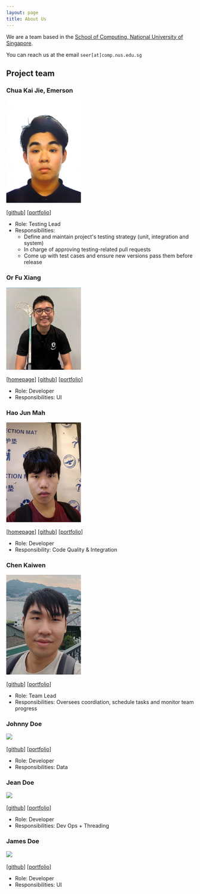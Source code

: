 ```yaml
---
layout: page
title: About Us
---
```


We are a team based in the [School of Computing, National University of Singapore](https://www.comp.nus.edu.sg).

You can reach us at the email `seer[at]comp.nus.edu.sg`

## Project team


### Chua Kai Jie, Emerson

<img src="images/fatbolster.png" width="200px">

[[github](https://github.com/fatbolster)]
[[portfolio](team/johndoe.md)]

* Role: Testing Lead
* Responsibilities:
  * Define and maintain project's testing strategy (unit, integration and system)
  * In charge of approving testing-related pull requests
  * Come up with test cases and ensure new versions pass them before release

### Or Fu Xiang

<img src="images/tofuuu67.png" width="200px">

[[homepage](http://www.comp.nus.edu.sg/~damithch)]
[[github](https://github.com/tofuuu67)]
[[portfolio](team/johndoe.md)]

* Role: Developer
* Responsibilities: UI


### Hao Jun Mah

<img src="images/haojun-mah.png" width="200px">

[[homepage](http://www.comp.nus.edu.sg/~damithch)]
[[github](https://github.com/haojun-mah)]
[[portfolio](team/johndoe.md)]

* Role: Developer 
* Responsibility: Code Quality & Integration


### Chen Kaiwen

<img src="images/ckwflash.png" width="200px">

[[github](http://github.com/ckwflash)]
[[portfolio](team/johndoe.md)]

* Role: Team Lead
* Responsibilities: Oversees coordiation, schedule tasks and monitor team progress

### Johnny Doe

<img src="images/johndoe.png" width="200px">

[[github](http://github.com/johndoe)] [[portfolio](team/johndoe.md)]

* Role: Developer
* Responsibilities: Data

### Jean Doe

<img src="images/johndoe.png" width="200px">

[[github](http://github.com/johndoe)]
[[portfolio](team/johndoe.md)]

* Role: Developer
* Responsibilities: Dev Ops + Threading

### James Doe

<img src="images/johndoe.png" width="200px">

[[github](http://github.com/johndoe)]
[[portfolio](team/johndoe.md)]

* Role: Developer
* Responsibilities: UI
